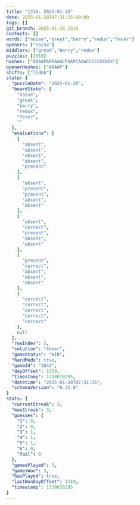 ```yaml
---
title: "1319: 2025-01-28"
date: 2025-01-28T07:31:35-08:00
tags: []
git_branch: 2025-01-28_1319
contests: []
words: ["noise","great","berry","redux","fever"]
openers: ["noise"]
middlers: ["great","berry","redux"]
puzzles: [1319]
hashes: ["AAAAPAPPAAACPAAPCAAACCCCCXXXXX"]
openerHashes: ["AAAAP"]
shifts: ["lldnb"]
state: {
  "puzzleDate": "2025-01-28",
  "boardState": [
    "noise",
    "great",
    "berry",
    "redux",
    "fever",
    ""
  ],
  "evaluations": [
    [
      "absent",
      "absent",
      "absent",
      "absent",
      "present"
    ],
    [
      "absent",
      "present",
      "present",
      "absent",
      "absent"
    ],
    [
      "absent",
      "correct",
      "present",
      "absent",
      "absent"
    ],
    [
      "present",
      "correct",
      "absent",
      "absent",
      "absent"
    ],
    [
      "correct",
      "correct",
      "correct",
      "correct",
      "correct"
    ],
    null
  ],
  "rowIndex": 5,
  "solution": "fever",
  "gameStatus": "WIN",
  "hardMode": true,
  "gameId": "1844",
  "dayOffset": 1319,
  "timestamp": 1738078295,
  "datetime": "2025-01-28T07:31:35",
  "schemaVersion": "0.31.0"
}
stats: {
  "currentStreak": 3,
  "maxStreak": 3,
  "guesses": {
    "1": 0,
    "2": 0,
    "3": 1,
    "4": 1,
    "5": 1,
    "6": 0,
    "fail": 0
  },
  "gamesPlayed": 3,
  "gamesWon": 3,
  "hasPlayed": true,
  "lastWonDayOffset": 1319,
  "timestamp": 1738078295
}
---
```

<!-- more -->
